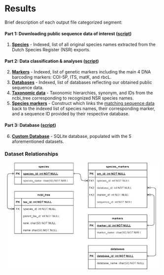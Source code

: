 # Results

Brief description of each output file categorized segment:

#### Part 1: Downloading public sequence data of interest ([script](/script/custom_databases.py))

1. [**Species**](species.csv) - Indexed, list of all original species names extracted from the Dutch Species Register (NSR) exports.

#### Part 2: Data classification & analyses ([script](/script/custom_databases.Rmd))

2. [**Markers**](markers.csv) - Indexed, list of genetic markers including the main 4 DNA barcoding markers: COI-5P, ITS, matK, and rbcL.
3. [**Databases**](databases.csv) - Indexed, list of databases reflecting our obtained public sequence data.
4. [**Taxonomic data**](taxdata.csv) - Taxonomic hierarchies, synonym, and IDs from the ncbi_tree corresponding to recognized NSR species names.
5. [**Species markers**](species_markers.csv) - Construct which links the [matching sequence data](/data/FASTA_files/match.fasta) back to the indexed list of species names, their corresponding marker, and a sequence ID provided by their respective database.

#### Part 3: Database ([script](/script/schema.sql))
6. [**Custom Database**](custom_databases.sqlite) - SQLite database, populated with the 5 aforementioned datasets.

### Dataset Relationships
![ERD](https://github.com/naturalis/Custom-databases-DNA-sequences/blob/master/results/ERD.png?raw=true)
